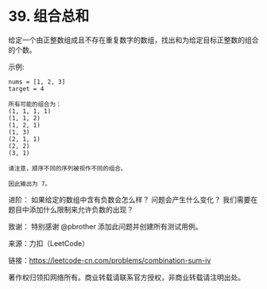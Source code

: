 # 39. 组合总和

给定一个由正整数组成且不存在重复数字的数组，找出和为给定目标正整数的组合的个数。

示例:

```
nums = [1, 2, 3]
target = 4

所有可能的组合为：
(1, 1, 1, 1)
(1, 1, 2)
(1, 2, 1)
(1, 3)
(2, 1, 1)
(2, 2)
(3, 1)

请注意，顺序不同的序列被视作不同的组合。

因此输出为 7。
```

进阶：
如果给定的数组中含有负数会怎么样？
问题会产生什么变化？
我们需要在题目中添加什么限制来允许负数的出现？

致谢：
特别感谢 @pbrother 添加此问题并创建所有测试用例。

来源：力扣（LeetCode）

链接：https://leetcode-cn.com/problems/combination-sum-iv

著作权归领扣网络所有。商业转载请联系官方授权，非商业转载请注明出处。
